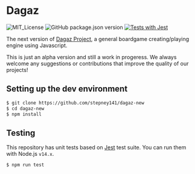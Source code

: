 # Dagaz

![MIT_License](https://img.shields.io/github/license/stepney141/dagaz-new?color=blue)
![GitHub package.json version](https://img.shields.io/github/package-json/v/stepney141/dagaz-new?color=brightgreen)
[![Tests with Jest](https://github.com/stepney141/dagaz-new/actions/workflows/coverage.yml/badge.svg)](https://github.com/stepney141/dagaz-new/actions/workflows/coverage.yml)

The next version of [Dagaz Project](https://github.com/GlukKazan/Dagaz), a general boardgame creating/playing engine using Javascript.

This is just an alpha version and still a work in progeress. We always welcome any suggestions or contributions that improve the quality of our projects!

## Setting up the dev environment

```bash
$ git clone https://github.com/stepney141/dagaz-new
$ cd dagaz-new
$ npm install
```

## Testing

This repository has unit tests based on [Jest](https://jestjs.io/) test suite. You can run them with Node.js `v14.x`.

```bash
$ npm run test
```
